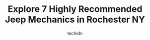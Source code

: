 ---
layout: ampstory
image: https://images.unsplash.com/photo-1502158895-0d817974dfaf?ixlib=rb-4.0.3&ixid=MnwxMjA3fDB8MHxwaG90by1wYWdlfHx8fGVufDB8fHx8&auto=format&fit=crop&w=640&h=853&q=80
author: techidn
featured: false
description: If youre in need of trustworthy and skilled Jeep Mechanic in Rochester NY, USA, youll be pleased to discover the 7 best Jeep Mechanic in town. Their expertise and commitment to customer sa
title: Explore 7 Highly Recommended Jeep Mechanics in Rochester NY
cover:
   title: Explore 7 Highly Recommended Jeep Mechanics in Rochester NY
   subtitle: Rickpate
   background: https://images.unsplash.com/photo-1502158895-0d817974dfaf?ixlib=rb-4.0.3&ixid=MnwxMjA3fDB8MHxwaG90by1wYWdlfHx8fGVufDB8fHx8&auto=format&fit=crop&w=640&h=853&q=80

pages: 
 - layout: thirds
   top: <h1>#1 Browncroft Garage</h1>
   bottom: "<p>These guys are rock stars. Ive had the privilege to choose this shop for most of my repairs in the last few years, and they always get it right. I initially decided to</p>"
   background: https://www.knot35.com/toplist/wp-content/uploads/2023/06/best-jeep-mechanic-1-in-rochester-ny-1685839646.jpeg
   backgroundblur: true
 - layout: thirds
   top: <h1>#2 Merwin Auto Service</h1>
   bottom: "<p>739 Winton Rd N, Rochester, NY 14609, United States</p>"
   background: https://www.knot35.com/toplist/wp-content/uploads/2023/06/best-jeep-mechanic-2-in-rochester-ny-1685839646.jpeg
   cta:
      link: https://www.knot35.com/toplist/explore-7-highly-recommended-jeep-mechanics-in-rochester-ny/
      text: Explore 7 Highly Recommended Jeep Mechanics in Rochester NY
 - layout: thirds
   top: <h1>#3 Sam Lovetro Automotive</h1>
   bottom: "<p>44 Richmond St, Rochester, NY 14607, United States</p>"
   background: https://www.knot35.com/toplist/wp-content/uploads/2023/06/best-jeep-mechanic-3-in-rochester-ny-1685839646.png
   cta:
      link: https://www.knot35.com/toplist/explore-7-highly-recommended-jeep-mechanics-in-rochester-ny/
      text: Explore 7 Highly Recommended Jeep Mechanics in Rochester NY
 - layout: thirds
   top: <h1>#4 Ferrels Garage</h1>
   bottom: "<p>365 University Ave, Rochester, NY 14607, United States</p>"
   background: https://images.unsplash.com/photo-1547366785-564103df7e13?ixlib=rb-4.0.3&ixid=MnwxMjA3fDB8MHxwaG90by1wYWdlfHx8fGVufDB8fHx8&auto=format&fit=crop&w=640&h=853&q=80
   cta:
      link: https://www.knot35.com/toplist/explore-7-highly-recommended-jeep-mechanics-in-rochester-ny/
      text: Explore 7 Highly Recommended Jeep Mechanics in Rochester NY
 - layout: thirds
   top: <h1>#5 Courtesy Auto Repair</h1>
   bottom: "<p>277 Culver Pkwy, Rochester, NY 14609, United States</p>"
   background: https://images.unsplash.com/photo-1546497974-b213c9efb599?ixlib=rb-4.0.3&ixid=MnwxMjA3fDB8MHxwaG90by1wYWdlfHx8fGVufDB8fHx8&auto=format&fit=crop&w=640&h=853&q=80
   cta:
      link: https://www.knot35.com/toplist/explore-7-highly-recommended-jeep-mechanics-in-rochester-ny/
      text: Explore 7 Highly Recommended Jeep Mechanics in Rochester NY
 - layout: thirds
   top: <h1>#6 Clars Elmwood Automotive</h1>
   bottom: "<p>870 Elmwood Ave, Rochester, NY 14620, United States</p>"
   background: https://plus.unsplash.com/premium_photo-1664640458616-3c74f8cb4589?ixlib=rb-4.0.3&ixid=MnwxMjA3fDB8MHxwaG90by1wYWdlfHx8fGVufDB8fHx8&auto=format&fit=crop&w=640&h=853&q=80
   cta:
      link: https://www.knot35.com/toplist/explore-7-highly-recommended-jeep-mechanics-in-rochester-ny/
      text: Explore 7 Highly Recommended Jeep Mechanics in Rochester NY
 - layout: thirds
   top: <h1>#7 Eksten Autoworks</h1>
   bottom: "<p>78 Bennington Dr, Rochester, NY 14616, United States</p>"
   background: https://images.unsplash.com/photo-1549241520-425e3dfc01cb?ixlib=rb-4.0.3&ixid=MnwxMjA3fDB8MHxwaG90by1wYWdlfHx8fGVufDB8fHx8&auto=format&fit=crop&w=640&h=853&q=80
   cta:
      link: https://www.knot35.com/toplist/explore-7-highly-recommended-jeep-mechanics-in-rochester-ny/
      text: Explore 7 Highly Recommended Jeep Mechanics in Rochester NY
 - layout: thirds
   middle: Continue reading...
   background: https://images.unsplash.com/photo-1597773150796-e5c14ebecbf5?ixlib=rb-4.0.3&ixid=MnwxMjA3fDB8MHxwaG90by1wYWdlfHx8fGVufDB8fHx8&auto=format&fit=crop&w=640&h=853&q=80
   cta:
      link: https://www.knot35.com/toplist/explore-7-highly-recommended-jeep-mechanics-in-rochester-ny/
      text: Explore 7 Highly Recommended Jeep Mechanics in Rochester NY
      
---